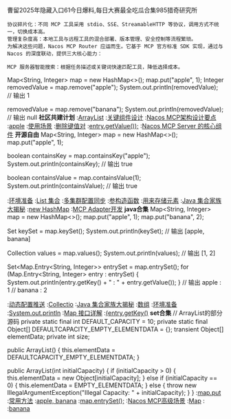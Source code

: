 曹留2025年隐藏入口61今日爆料,每日大赛最全吃瓜合集985猎奇研究所

    协议碎片化：不同 MCP 工具采用 stdio、SSE、StreamableHTTP 等协议，调用方式不统一，切换成本高。
    管理复杂度高：本地工具与远程工具的混合部署、版本管理、安全控制等流程繁琐。
    为解决这些问题，Nacos MCP Router 应运而生。它基于 MCP 官方标准 SDK 实现，通过与 Nacos 的深度联动，提供三大核心能力：

    MCP 服务器智能搜索：根据任务描述或关键词快速匹配工具，降低选择成本。

Map<String, Integer> map = new HashMap<>();
map.put("apple", 1);
Integer removedValue = map.remove("apple");
System.out.println(removedValue);  // 输出 1

removedValue = map.remove("banana");
System.out.println(removedValue);  // 输出 null
<strong>社区共建计划</strong>
:[ArrayList](https://pastebin.com/JN5JH614)
:[关键组件设计](https://pastebin.com/AK65vm0J)
:[Nacos MCP架构设计要点](https://rentry.org/ovh5v2ib)
:[apple](https://rentry.org/rpgb78ug)
:[使用场景](https://pastebin.com/jJeiiLbj)
:[删除键值对](https://github.com/ahcggw)
:[entry.getValue());](https://github.com/ylgya/ylgya)
:[Nacos MCP Server 的核心组件](https://rentry.org/f5qb8f4m)
<strong>开源自由</strong>
Map<String, Integer> map = new HashMap<>();
map.put("apple", 1);

boolean containsKey = map.containsKey("apple");
System.out.println(containsKey);  // 输出 true

boolean containsValue = map.containsValue(1);
System.out.println(containsValue);  // 输出 true

:[环境准备](https://github.com/jqdnr/hln)
:[List 集合](https://rentry.org/dbr5pnp8)
:[多集群配置同步](https://pastebin.com/Srcmz51F)
:[参构造函数](https://pastebin.com/t1S7ut7p)
:[用来存储元素](https://pastebin.com/6AGLySVG)
:[Java 集合家族大揭秘](https://rentry.org/bnb4ivxc)
:[new HashMap](https://pastebin.com/sNUFjvtk)
:[MCP Adapter开发](https://rentry.org/aanbs5xo)
<strong>java合集</strong>
Map<String, Integer> map = new HashMap<>();
map.put("apple", 1);
map.put("banana", 2);

Set<String> keySet = map.keySet();
System.out.println(keySet);  // 输出 [apple, banana]

Collection<Integer> values = map.values();
System.out.println(values);  // 输出 [1, 2]

Set<Map.Entry<String, Integer>> entrySet = map.entrySet();
for (Map.Entry<String, Integer> entry : entrySet) {
    System.out.println(entry.getKey() + " : " + entry.getValue());
}
// 输出 apple : 1
//      banana : 2

:[动态配置推送](https://github.com/wandeklop/cool)
:[Collectio](https://rentry.org/63akhpv2)
:[Java 集合家族大揭秘](https://rentry.org/fxpmy37k)
:[数组](https://rentry.org/4ynpn49v)
:[环境准备](https://pastebin.com/TReh8SiT)
:[System.out.println](https://rentry.org/qyxtw94s)
:[Map 接口详解](https://github.com/nmszgb/ywjd)
:[(entry.getKey()](https://rentry.org/o2542enz)
<strong>set合集</strong>
// ArrayList的部分源码
private static final int DEFAULT_CAPACITY = 10;
private static final Object[] DEFAULTCAPACITY_EMPTY_ELEMENTDATA = {};
transient Object[] elementData;
private int size;

public ArrayList() {
    this.elementData = DEFAULTCAPACITY_EMPTY_ELEMENTDATA;
}

public ArrayList(int initialCapacity) {
    if (initialCapacity > 0) {
        this.elementData = new Object[initialCapacity];
    } else if (initialCapacity == 0) {
        this.elementData = EMPTY_ELEMENTDATA;
    } else {
        throw new IllegalArgumentException("Illegal Capacity: " + initialCapacity);
    }
}
:[map.put](https://rentry.org/hrbmoy4m)
:[常用方法](https://github.com/jchsjd/jchsjd)
:[apple, banana](https://rentry.org/ti8bvkcw)
:[map.entrySet();](https://pastebin.com/ji5jvgFw)
:[Nacos MCP高级场景](https://github.com/ggysda/yhl)
:[Map](https://rentry.org/vpxbbgis)
:[<Integer>](https://rentry.org/eaasvfiu)
:[banana](https://pastebin.com/KEiM2ASx)
